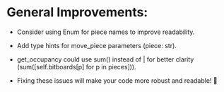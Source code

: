 # General Improvements:
- Consider using Enum for piece names to improve readability.

- Add type hints for move_piece parameters (piece: str).

- get_occupancy could use sum() instead of | for better clarity (sum([self.bitboards[p] for p in pieces])).

- Fixing these issues will make your code more robust and readable! 🚀